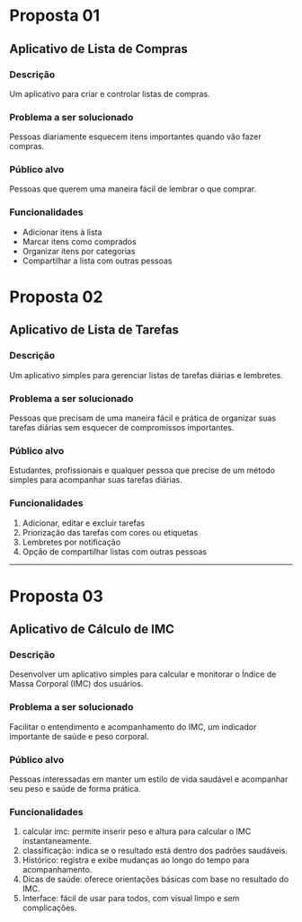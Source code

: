 # Proposta 01

## Aplicativo de Lista de Compras

### Descrição
Um aplicativo para criar e controlar listas de compras.

### Problema a ser solucionado
Pessoas diariamente esquecem itens importantes quando vão fazer compras.

### Público alvo
Pessoas que querem uma maneira fácil de lembrar o que comprar.

### Funcionalidades
- Adicionar itens à lista
- Marcar itens como comprados
- Organizar itens por categorias
- Compartilhar a lista com outras pessoas


# Proposta 02

## Aplicativo de Lista de Tarefas

### Descrição
Um aplicativo simples para gerenciar listas de tarefas diárias e lembretes.

### Problema a ser solucionado
Pessoas que precisam de uma maneira fácil e prática de organizar suas tarefas diárias sem esquecer de compromissos importantes.

### Público alvo
Estudantes, profissionais e qualquer pessoa que precise de um método simples para acompanhar suas tarefas diárias.

### Funcionalidades
1. Adicionar, editar e excluir tarefas
2. Priorização das tarefas com cores ou etiquetas
3. Lembretes por notificação 
4. Opção de compartilhar listas com outras pessoas


---

# Proposta 03

## Aplicativo de Cálculo de IMC

### Descrição
Desenvolver um aplicativo simples para calcular e monitorar o Índice de Massa Corporal (IMC) dos usuários.

### Problema a ser solucionado
Facilitar o entendimento e acompanhamento do IMC, um indicador importante de saúde e peso corporal.

### Público alvo
Pessoas interessadas em manter um estilo de vida saudável e acompanhar seu peso e saúde de forma prática.

### Funcionalidades
1. calcular imc: permite inserir peso e altura para calcular o IMC instantaneamente.
2. classificação: indica se o resultado está dentro dos padrões saudáveis.
3. Histórico: registra e exibe mudanças ao longo do tempo para acompanhamento.
4. Dicas de saúde: oferece orientações básicas com base no resultado do IMC.
5. Interface: fácil de usar para todos, com visual limpo e sem complicações.